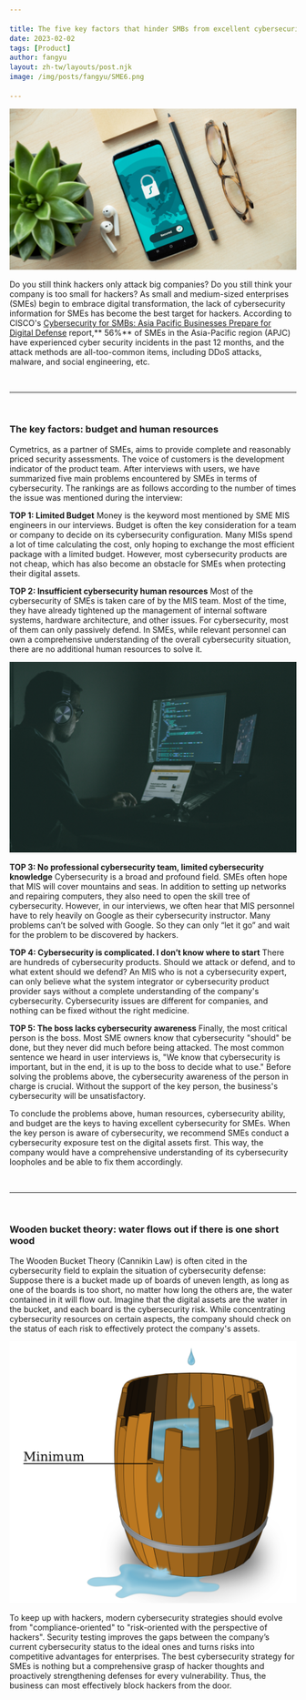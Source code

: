 ```yaml
---

title: The five key factors that hinder SMBs from excellent cybersecurity
date: 2023-02-02
tags: [Product]
author: fangyu
layout: zh-tw/layouts/post.njk 
image: /img/posts/fangyu/SME6.png

---
```




![Alt text](/img/posts/fangyu/SME6.jpg)


Do you still think hackers only attack big companies? Do you still think your company is too small for hackers? <!-- summary -->As small and medium-sized enterprises (SMEs) begin to embrace digital transformation, the lack of cybersecurity information for SMEs has become the best target for hackers. According to CISCO's [Cybersecurity for SMBs:
Asia Pacific Businesses Prepare for Digital Defense](https://www.cisco.com/c/dam/global/en_sg/products/security/meet-max-report-2021/assets/data/cybersecurity-for-smbs-asia-pacific-businesses-prepare-for-digital-defense.pdf) report,** 56%** of SMEs in the Asia-Pacific region (APJC) have experienced cyber security incidents in the past 12 months<!-- summary -->, and the attack methods are all-too-common items, including DDoS attacks, malware, and social engineering, etc.

<br>

---

<br>


### **The key factors: budget and human resources**

Cymetrics, as a partner of SMEs, aims to provide complete and reasonably priced security assessments. The voice of customers is the development indicator of the product team. After interviews with users, we have summarized five main problems encountered by SMEs in terms of cybersecurity. The rankings are as follows according to the number of times the issue was mentioned during the interview:



**TOP 1: Limited Budget**
Money is the keyword most mentioned by SME MIS engineers in our interviews. Budget is often the key consideration for a team or company to decide on its cybersecurity configuration. Many MISs spend a lot of time calculating the cost, only hoping to exchange the most efficient package with a limited budget. However, most cybersecurity products are not cheap, which has also become an obstacle for SMEs when protecting their digital assets.

**TOP 2: Insufficient cybersecurity human resources**
Most of the cybersecurity of SMEs is taken care of by the MIS team. Most of the time, they have already tightened up the management of internal software systems, hardware architecture, and other issues. For cybersecurity, most of them can only passively defend. In SMEs, while relevant personnel can own a comprehensive understanding of the overall cybersecurity situation, there are no additional human resources to solve it.

![Alt text](/img/posts/fangyu/SME5.jpg)


**TOP 3: No professional cybersecurity team, limited cybersecurity knowledge**
Cybersecurity is a broad and profound field. SMEs often hope that MIS will cover mountains and seas. In addition to setting up networks and repairing computers, they also need to open the skill tree of cybersecurity. However, in our interviews, we often hear that MIS personnel have to rely heavily on Google as their cybersecurity instructor. Many problems can’t be solved with Google. So they can only “let it go” and wait for the problem to be discovered by hackers.

**TOP 4: Cybersecurity is complicated. I don’t know where to start**
There are hundreds of cybersecurity products. Should we attack or defend, and to what extent should we defend? An MIS who is not a cybersecurity expert, can only believe what the system integrator or cybersecurity product provider says without a complete understanding of the company's cybersecurity. Cybersecurity issues are different for companies, and nothing can be fixed without the right medicine.

**TOP 5: The boss lacks cybersecurity awareness**
Finally, the most critical person is the boss. Most SME owners know that cybersecurity "should" be done, but they never did much before being attacked. The most common sentence we heard in user interviews is, "We know that cybersecurity is important, but in the end, it is up to the boss to decide what to use." Before solving the problems above, the cybersecurity awareness of the person in charge is crucial. Without the support of the key person, the business's cybersecurity will be unsatisfactory.


To conclude the problems above, human resources, cybersecurity ability, and budget are the keys to having excellent cybersecurity for SMEs. When the key person is aware of cybersecurity, we recommend SMEs conduct a cybersecurity exposure test on the digital assets first. This way, the company would have a comprehensive understanding of its cybersecurity loopholes and be able to fix them accordingly.

<br>

---

<br>


### **Wooden bucket theory: water flows out if there is one short wood**

The Wooden Bucket Theory (Cannikin Law) is often cited in the cybersecurity field to explain the situation of cybersecurity defense: Suppose there is a bucket made up of boards of uneven length, as long as one of the boards is too short, no matter how long the others are, the water contained in it will flow out. Imagine that the digital assets are the water in the bucket, and each board is the cybersecurity risk. While concentrating cybersecurity resources on certain aspects, the company should check on the status of each risk to effectively protect the company's assets.

![Alt text](/img/posts/fangyu/SME3.png)


To keep up with hackers, modern cybersecurity strategies should evolve from "compliance-oriented" to "risk-oriented with the perspective of hackers". Security testing improves the gaps between the company’s current cybersecurity status to the ideal ones and turns risks into competitive advantages for enterprises. The best cybersecurity strategy for SMEs is nothing but a comprehensive grasp of hacker thoughts and proactively strengthening defenses for every vulnerability. Thus, the business can most effectively block hackers from the door.

